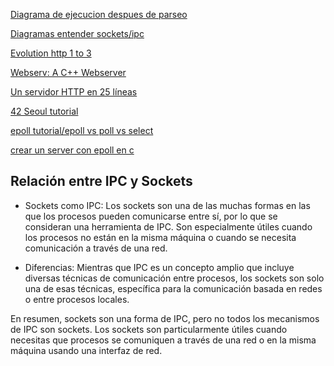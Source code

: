 [Diagrama de ejecucion despues de parseo](https://m4nnb3ll.medium.com/webserv-building-a-non-blocking-web-server-in-c-98-a-42-project-04c7365e4ec7)

[Diagramas entender sockets/ipc](https://medium.com/@md.abir1203/visual-nuts-and-bolts-of-42-webserver-b381abec4df3)

[Evolution http 1 to 3](https://medium.com/@md.abir1203/evolution-of-problem-solving-in-web-protocol-443ee3bb35b4)

[Webserv: A C++ Webserver](https://hackmd.io/@laian/SJZHcOsmT?utm_source=preview-mode&utm_medium=rec#Background-Knowledge)

[Un servidor HTTP en 25 líneas](https://www.youtube.com/watch?v=7GBlCinu9yg)

[42 Seoul tutorial](https://42seoul.gitbook.io/webserv/or-cgi-execute)

[epoll tutorial/epoll vs poll vs select](https://www.suchprogramming.com/epoll-in-3-easy-steps/)

[crear un server con epoll en c](https://unscriptedcoding.medium.com/multithreaded-server-in-c-using-epoll-baadad32224c)

## Relación entre IPC y Sockets

- Sockets como IPC: Los sockets son una de las muchas formas en las que los procesos pueden comunicarse entre sí, por lo que se consideran una herramienta de IPC. Son especialmente útiles cuando los procesos no están en la misma máquina o cuando se necesita comunicación a través de una red.

- Diferencias: Mientras que IPC es un concepto amplio que incluye diversas técnicas de comunicación entre procesos, los sockets son solo una de esas técnicas, específica para la comunicación basada en redes o entre procesos locales.

En resumen, sockets son una forma de IPC, pero no todos los mecanismos de IPC son sockets. Los sockets son particularmente útiles cuando necesitas que procesos se comuniquen a través de una red o en la misma máquina usando una interfaz de red.

